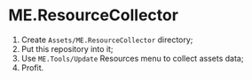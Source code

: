 # ME.ResourceCollector

1. Create ```Assets/ME.ResourceCollector``` directory;
2. Put this repository into it;
3. Use ```ME.Tools/Update``` Resources menu to collect assets data;
4. Profit.
